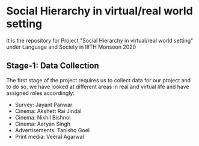 # Social Hierarchy in virtual/real world setting
It is the repository for Project "Social Hierarchy in virtual/real world setting" under Language and Society in IIITH Monsoon 2020
## Stage-1: Data Collection
The first stage of the project requires us to collect data for our project and to do so, we have looked at different areas in real and virtual life and have assigned roles accordingly:
- Survey: Jayant Panwar
- Cinema: Akshett Rai Jindal
- Cinema: Nikhil Bishnoi
- Cinema: Aaryan Singh
- Advertisements: Tanishq Goel
- Print media: Veeral Agarwal

